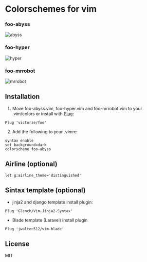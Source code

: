 # Colorschemes for vim

### foo-abyss
![abyss](https://raw.githubusercontent.com/victorze/foo/master/img/foo-abyss.png)

### foo-hyper
![hyper](https://raw.githubusercontent.com/victorze/foo/master/img/foo-hyper.png)

### foo-mrrobot
![mrrobot](https://raw.githubusercontent.com/victorze/foo/master/img/foo-mrrobot.png)


## Installation
1. Move foo-abyss.vim, foo-hyper.vim and foo-mrrobot.vim to your .vim/colors
or install with [Plug](https://github.com/junegunn/vim-plug):

```vim
Plug 'victorze/foo'
```

2. Add the following to your .vimrc:

```vim
syntax enable
set background=dark
colorscheme foo-abyss
```

## Airline (optional)

```vim
let g:airline_theme='distinguished'
```

## Sintax template (optional)

- jinja2 and django template install plugin:

```vim
Plug 'Glench/Vim-Jinja2-Syntax'
```

- Blade template (Laravel) install plugin
```vim
Plug 'jwalton512/vim-blade'
```

License
---
MIT
